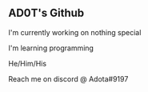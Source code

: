 ## AD0T's Github

I'm currently working on nothing special

I'm learning programming

He/Him/His

Reach me on discord @ Adota#9197
